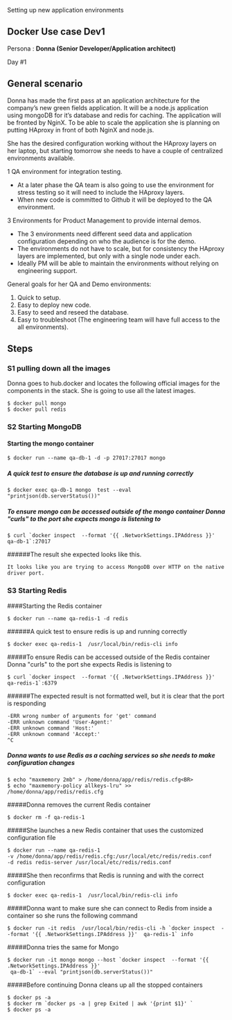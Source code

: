 Setting up new application environments

## Docker Use case Dev1 

Persona : **Donna (Senior Developer/Application architect)**

Day #1

## General scenario 

Donna has made the first pass at an application architecture for the company’s new green fields application. It will be a node.js application using mongoDB for it’s database and redis for caching. The application will be fronted by NginX. To be able to scale the application she is planning on putting HAproxy in front of both NginX and node.js. 

She has the desired configuration working without the HAproxy layers on her laptop, but starting tomorrow she needs to have a couple of centralized environments available.

 1 QA environment for integration testing.

* At a later phase the QA team is also going to use the environment for stress testing so it will need to include the HAproxy layers.
* When new code is committed to Github it will be deployed to the QA environment. 

 3 Environments for Product Management to provide internal demos. 

* The 3 environments need different seed data and application configuration depending on who the audience is for the demo.
* The environments do not have to scale, but for consistency the HAproxy layers are implemented, but only with a single node under each.
* Ideally PM will be able to maintain the environments without relying on engineering support. 

General goals for her QA and Demo environments:

1. Quick to setup.
2. Easy to deploy new code.
3. Easy to seed and reseed the database.
4. Easy to troubleshoot (The engineering team will have full access to the all environments).

## Steps

### S1 pulling down all the images

Donna goes to hub.docker and locates the following official images for the components in the stack. She is going to use all the latest images.

```
$ docker pull mongo
$ docker pull redis
```

### S2 Starting MongoDB

#### Starting the mongo container
```
$ docker run --name qa-db-1 -d -p 27017:27017 mongo
```

##### A quick test to ensure the database is up and running correctly 
```
$ docker exec qa-db-1 mongo  test --eval "printjson(db.serverStatus())"
```

##### To ensure mongo can be accessed outside of the mongo container Donna "curls" to the port she expects mongo is listening to
```
$ curl `docker inspect  --format '{{ .NetworkSettings.IPAddress }}' qa-db-1`:27017
```

######The result she expected looks like this. 
```
It looks like you are trying to access MongoDB over HTTP on the native driver port.
```

### S3 Starting Redis

####Starting the Redis container

```
$ docker run --name qa-redis-1 -d redis
```

######A quick test to ensure redis is up and running correctly 
```
$ docker exec qa-redis-1  /usr/local/bin/redis-cli info
```

#####To ensure Redis can be accessed outside of the Redis container Donna "curls" to the port she expects Redis is listening to
```
$ curl `docker inspect  --format '{{ .NetworkSettings.IPAddress }}' qa-redis-1`:6379
```

######The expected result is not formatted well, but it is clear that the port is responding 
```
-ERR wrong number of arguments for 'get' command
-ERR unknown command 'User-Agent:'
-ERR unknown command 'Host:'
-ERR unknown command 'Accept:'
^C
```

##### Donna wants to use Redis as a caching services so she needs to make configuration changes 
```
$ echo "maxmemory 2mb" > /home/donna/app/redis/redis.cfg<BR>
$ echo "maxmemory-policy allkeys-lru" >> /home/donna/app/redis/redis.cfg
```
#####Donna removes the current Redis container 
```
$ docker rm -f qa-redis-1
```

#####She launches a new Redis container that uses the customized configuration file
```
$ docker run --name qa-redis-1 
-v /home/donna/app/redis/redis.cfg:/usr/local/etc/redis/redis.conf 
-d redis redis-server /usr/local/etc/redis/redis.conf
```

#####She then reconfirms that Redis is running and with the correct configuration
```
$ docker exec qa-redis-1  /usr/local/bin/redis-cli info
```

#####Donna want to make sure she can connect to Redis from inside a container so she runs the following command
```
$ docker run -it redis  /usr/local/bin/redis-cli -h `docker inspect  --format '{{ .NetworkSettings.IPAddress }}'  qa-redis-1` info
```

#####Donna tries the same for Mongo
```
$ docker run -it mongo mongo --host `docker inspect  --format '{{ .NetworkSettings.IPAddress }}'
 qa-db-1` --eval "printjson(db.serverStatus())"
 ```

#####Before continuing Donna cleans up all the stopped containers
```
$ docker ps -a
$ docker rm `docker ps -a | grep Exited | awk '{print $1}' `
$ docker ps -a
```
